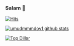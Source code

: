 ### Salam 👋


[![Hits](https://hits.seeyoufarm.com/api/count/incr/badge.svg?url=https%3A%2F%2Fgithub.com%2Fumudmmmdov1&count_bg=%231EE510&title_bg=%23555555&icon=&icon_color=%23931414&title=account+views&edge_flat=false)](https://hits.seeyoufarm.com)


[![umudmmmdov1 github stats](https://github-readme-stats.vercel.app/api?username=umudmmmdov1&show_icons=true&theme=cobalt&count_private=true)](https://github.com/umudmmmdov1)

[![Top Dillər](https://github-readme-stats.vercel.app/api/top-langs/?username=umudmmmdov1&layout=compact&theme=cobalt)](https://github.com/umudmmmdov1)
<!--
**umudmmmdoc1** is a ✨ _special_ ✨ repository because its `README.md` (this file) appears on your GitHub profile.

İşə başlamaq üçün bəzi fikirlər:

- 🔭 Hal-hazırda üzərində işləyirəm ...
- 🌱 Hal-hazırda öyrənirəm ...
- 👯 Mən əməkdaşlıq etmək istəyirəm ...
- 🤔 Kömək axtarıram...
- 💬 Mənə soruşun...
- 📫 Mənə necə çatmaq olar: ...
- 😄 Əvəzlər: ...
- ⚡ Əyləncəli fakt: ...
-->
